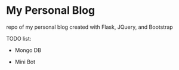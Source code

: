 # My Personal Blog
repo of my personal blog created with Flask, JQuery, and Bootstrap

TODO list:

- Mongo DB

- Mini Bot



